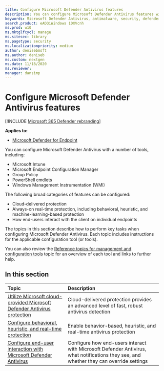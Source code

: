 ```yaml
---
title: Configure Microsoft Defender Antivirus features
description: You can configure Microsoft Defender Antivirus features with Intune, Microsoft Endpoint Configuration Manager, Group Policy, and PowerShell.
keywords: Microsoft Defender Antivirus, antimalware, security, defender, configure, configuration, Config Manager, Microsoft Endpoint Configuration Manager, SCCM, Intune, MDM, mobile device management, GP, group policy, PowerShell
search.product: eADQiWindows 10XVcnh
ms.prod: w10
ms.mktglfcycl: manage
ms.sitesec: library
ms.pagetype: security
ms.localizationpriority: medium
author: denisebmsft
ms.author: deniseb
ms.custom: nextgen
ms.date: 11/18/2020
ms.reviewer: 
manager: dansimp
---
```


# Configure Microsoft Defender Antivirus features

[!INCLUDE [Microsoft 365 Defender rebranding](../../includes/microsoft-defender.md)]


**Applies to:**

- [Microsoft Defender for Endpoint](https://go.microsoft.com/fwlink/p/?linkid=2146631)

You can configure Microsoft Defender Antivirus with a number of tools, including:

- Microsoft Intune
- Microsoft Endpoint Configuration Manager
- Group Policy
- PowerShell cmdlets
- Windows Management Instrumentation (WMI)

The following broad categories of features can be configured:

- Cloud-delivered protection
- Always-on real-time protection, including behavioral, heuristic, and machine-learning-based protection
- How end-users interact with the client on individual endpoints

The topics in this section describe how to perform key tasks when configuring Microsoft Defender Antivirus. Each topic includes instructions for the applicable configuration tool (or tools).

You can also review the [Reference topics for management and configuration tools](configuration-management-reference-microsoft-defender-antivirus.md) topic for an overview of each tool and links to further help. 

## In this section
Topic | Description
:---|:---
[Utilize Microsoft cloud-provided Microsoft Defender Antivirus protection](utilize-microsoft-cloud-protection-microsoft-defender-antivirus.md) | Cloud-delivered protection provides an advanced level of fast, robust antivirus detection
[Configure behavioral, heuristic, and real-time protection](configure-protection-features-microsoft-defender-antivirus.md)|Enable behavior-based, heuristic, and real-time antivirus protection
[Configure end-user interaction with Microsoft Defender Antivirus](configure-end-user-interaction-microsoft-defender-antivirus.md)|Configure how end-users interact with Microsoft Defender Antivirus, what notifications they see, and whether they can override settings
